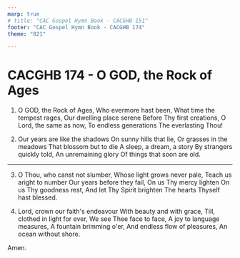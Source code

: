 ```yaml
---
marp: true
# title: "CAC Gospel Hymn Book - CACGHB 151"
footer: "CAC Gospel Hymn Book - CACGHB 174"
theme: "821"

---
```


<style>
    :root {
        font-size: 2.1em;
    }

    section {
        display: flex;
        flex-direction: column;
        justify-content: space-evenly;
    }
    section ol {
        display: grid;
        grid-template-columns: 1fr 1fr;
        gap: 1.2em;
    }
    section h1 {
        grid-column: span 2
    }

</style>

# CACGHB 174 - O GOD, the Rock of Ages

1. O GOD, the Rock of Ages,
    Who evermore hast been,
    What time the tempest rages,
    Our dwelling place serene
    Before Thy first creations,
    O Lord, the same as now,
    To endless generations
    The everlasting Thou!

2. Our years are like the shadows
    On sunny hills that lie,
    Or grasses in the meadows
    That blossom but to die
    A sleep, a dream, a story
    By strangers quickly told,
    An unremaining glory
   Of things that soon are old.

---

3. O Thou, who canst not slumber,
    Whose light grows never pale,
    Teach us aright to number
    Our years before they fail,
    On us Thy mercy lighten
    On us Thy goodness rest,
    And let Thy Spirit brighten
    The hearts Thyself hast blessed.

4. Lord, crown our faith's endeavour
    With beauty and with grace,
    Till, clothed in light for ever,
    We see Thee face to face,
    A joy to language measures,
    A fountain brimming o'er,
    And endless flow of pleasures,
    An ocean without shore.

Amen.
